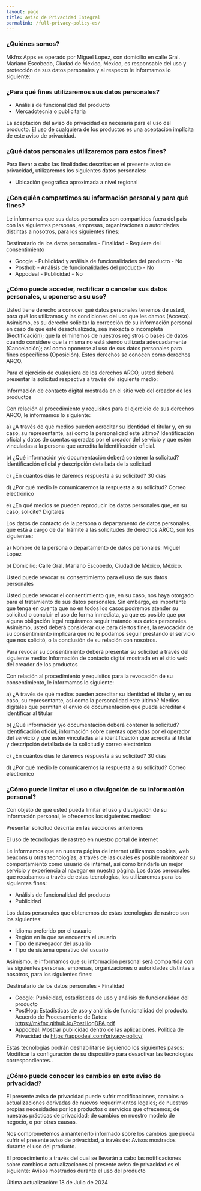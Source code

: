 ```yaml
---
layout: page
title: Aviso de Privacidad Integral
permalink: /full-privacy-policy-es/
---
```


### ¿Quiénes somos?
Mkfnx Apps es operado por Miguel Lopez, con domicilio en calle Gral. Mariano Escobedo, Ciudad de Mexico, Mexico, es responsable del uso y protección de sus datos personales y al respecto le informamos lo siguiente:
 
### ¿Para qué fines utilizaremos sus datos personales?
* Análisis de funcionalidad del producto
* Mercadotecnia o publicitaria

La aceptación del aviso de privacidad es necesaria para el uso del producto. El uso de cualquiera de los productos es una aceptación implícita de este aviso de privacidad.
 
### ¿Qué datos personales utilizaremos para estos fines?
 Para llevar a cabo las finalidades descritas en el presente aviso de privacidad, utilizaremos los siguientes datos personales: 
* Ubicación geográfica aproximada a nivel regional

### ¿Con quién compartimos su información personal y para qué fines?
 Le informamos que sus datos personales son compartidos fuera del país con las siguientes personas, empresas, organizaciones o autoridades distintas a nosotros, para los siguientes fines:
 
Destinatario de los datos personales - Finalidad - Requiere del consentimiento
* Google - Publicidad y análisis de funcionalidades del producto - No
* Posthob - Análisis de funcionalidades del producto - No
* Appodeal - Publicidad - No

### ¿Cómo puede acceder, rectificar o cancelar sus datos personales, u oponerse a su uso?
 Usted tiene derecho a conocer qué datos personales tenemos de usted, para qué los utilizamos y las condiciones del uso que les damos (Acceso). Asimismo, es su derecho solicitar la corrección de su información personal en caso de que esté desactualizada, sea inexacta o incompleta (Rectificación); que la eliminemos de nuestros registros o bases de datos cuando considere que la misma no está siendo utilizada adecuadamente (Cancelación); así como oponerse al uso de sus datos personales para fines específicos (Oposición). Estos derechos se conocen como derechos ARCO.
 
Para el ejercicio de cualquiera de los derechos ARCO, usted deberá presentar la solicitud respectiva a través del siguiente medio: 

Información de contacto digital mostrada en el sitio web del creador de los productos
 
Con relación al procedimiento y requisitos para el ejercicio de sus derechos ARCO, le informamos lo siguiente:

a) ¿A través de qué medios pueden acreditar su identidad el titular y, en su caso, su representante, así como la personalidad este último?
Identificación oficial y datos de cuentas operadas por el creador del servicio y que estén vinculadas a la persona que acredita la identificación oficial.
 
b) ¿Qué información y/o documentación deberá contener la solicitud?
Identificación oficial y descripción detallada de la solicitud
 
c) ¿En cuántos días le daremos respuesta a su solicitud?
30 días
 
d) ¿Por qué medio le comunicaremos la respuesta a su solicitud?
Correo electrónico
 
e) ¿En qué medios se pueden reproducir los datos personales que, en su caso, solicite?
Digitales
 
Los datos de contacto de la persona o departamento de datos personales, que está a cargo de dar trámite a las solicitudes de derechos ARCO, son los siguientes: 
 
a) Nombre de la persona o departamento de datos personales: Miguel Lopez

b) Domicilio: Calle Gral. Mariano Escobedo, Ciudad de México, México.

Usted puede revocar su consentimiento para el uso de sus datos personales

Usted puede revocar el consentimiento que, en su caso, nos haya otorgado para el tratamiento de sus datos personales. Sin embargo, es importante que tenga en cuenta que no en todos los casos podremos atender su solicitud o concluir el uso de forma inmediata, ya que es posible que por alguna obligación legal requiramos seguir tratando sus datos personales. Asimismo, usted deberá considerar que para ciertos fines, la revocación de su consentimiento implicará que no le podamos seguir prestando el servicio que nos solicitó, o la conclusión de su relación con nosotros.

Para revocar su consentimiento deberá presentar su solicitud a través del siguiente medio:  Información de contacto digital mostrada en el sitio web del creador de los productos

Con relación al procedimiento y requisitos para la revocación de su consentimiento, le informamos lo siguiente: 

a) ¿A través de qué medios pueden acreditar su identidad el titular y, en su caso, su representante, así como la personalidad este último?
Medios digitales que permitan el envío de documentación que pueda acreditar e identificar al titular

b) ¿Qué información y/o documentación deberá contener la solicitud?
Identificación oficial, información sobre cuentas operadas por el operador del servicio y que estén vinculadas a la identificación que acredita al titular y descripción detallada de la solicitud y correo electrónico

c) ¿En cuántos días le daremos respuesta a su solicitud?
30 días

d) ¿Por qué medio le comunicaremos la respuesta a su solicitud?
Correo electrónico

### ¿Cómo puede limitar el uso o divulgación de su información personal?
Con objeto de que usted pueda limitar el uso y divulgación de su información personal, le ofrecemos los siguientes medios:

Presentar solicitud descrita en las secciones anteriores

El uso de tecnologías de rastreo en nuestro portal de internet

Le informamos que en nuestra página de internet utilizamos cookies, web beacons u otras tecnologías, a través de las cuales es posible monitorear su comportamiento como usuario de internet, así como brindarle un mejor servicio y experiencia al navegar en nuestra página. Los datos personales que recabamos a través de estas tecnologías, los utilizaremos para los siguientes fines:

* Análisis de funcionalidad del producto 
* Publicidad 

Los datos personales que obtenemos de estas tecnologías de rastreo son los siguientes:

* Idioma preferido por el usuario 
* Región en la que se encuentra el usuario 
* Tipo de navegador del usuario
* Tipo de sistema operativo del usuario 

Asimismo, le informamos que su información personal será compartida con las siguientes personas, empresas, organizaciones o autoridades distintas a nosotros, para los siguientes fines:

Destinatario de los datos personales	-	Finalidad
* Google:	Publicidad, estadísticas de uso y análisis de funcionalidad del producto
* PostHog: Estadísticas de uso y análisis de funcionalidad del producto. Acuerdo de Procesamiento de Datos: https://mkfnx.github.io/PostHogDPA.pdf
* Appodeal: Mostrar publicidad dentro de las aplicaciones. Política de Privacidad de https://appodeal.com/privacy-policy/

Estas tecnologías podrán deshabilitarse siguiendo los siguientes pasos: Modificar la configuración de su dispositivo para desactivar las tecnologías correspondientes..

### ¿Cómo puede conocer los cambios en este aviso de privacidad? 
El presente aviso de privacidad puede sufrir modificaciones, cambios o actualizaciones derivadas de nuevos requerimientos legales; de nuestras propias necesidades por los productos o servicios que ofrecemos; de nuestras prácticas de privacidad; de cambios en nuestro modelo de negocio, o por otras causas.

Nos comprometemos a mantenerlo informado sobre los cambios que pueda sufrir el presente aviso de privacidad, a través de: Avisos mostrados durante el uso del producto. 

El procedimiento a través del cual se llevarán a cabo las notificaciones sobre cambios o actualizaciones al presente aviso de privacidad es el siguiente: Avisos mostrados durante el uso del producto
 
Última actualización: 18 de Julio de 2024
